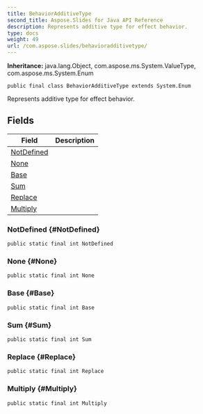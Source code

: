 ```yaml
---
title: BehaviorAdditiveType
second_title: Aspose.Slides for Java API Reference
description: Represents additive type for effect behavior.
type: docs
weight: 49
url: /com.aspose.slides/behavioradditivetype/
---
```

**Inheritance:**
java.lang.Object, com.aspose.ms.System.ValueType, com.aspose.ms.System.Enum
```
public final class BehaviorAdditiveType extends System.Enum
```

Represents additive type for effect behavior.
## Fields

| Field | Description |
| --- | --- |
| [NotDefined](#NotDefined) |  |
| [None](#None) |  |
| [Base](#Base) |  |
| [Sum](#Sum) |  |
| [Replace](#Replace) |  |
| [Multiply](#Multiply) |  |
### NotDefined {#NotDefined}
```
public static final int NotDefined
```




### None {#None}
```
public static final int None
```




### Base {#Base}
```
public static final int Base
```




### Sum {#Sum}
```
public static final int Sum
```




### Replace {#Replace}
```
public static final int Replace
```




### Multiply {#Multiply}
```
public static final int Multiply
```




